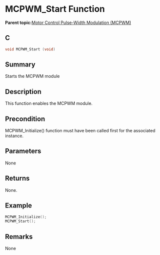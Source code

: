 # MCPWM\_Start Function

**Parent topic:**[Motor Control Pulse-Width Modulation \(MCPWM\)](GUID-89C7FC43-0090-4047-99CD-F7EE4881E28E.md)

## C

```c
void MCPWM_Start (void)
```

## Summary

Starts the MCPWM module

## Description

This function enables the MCPWM module.

## Precondition

MCPWM\_Initialize\(\) function must have been called first for the associated instance.

## Parameters

None

## Returns

None.

## Example

```c
MCPWM_Initialize();
MCPWM_Start();
```

## Remarks

None

